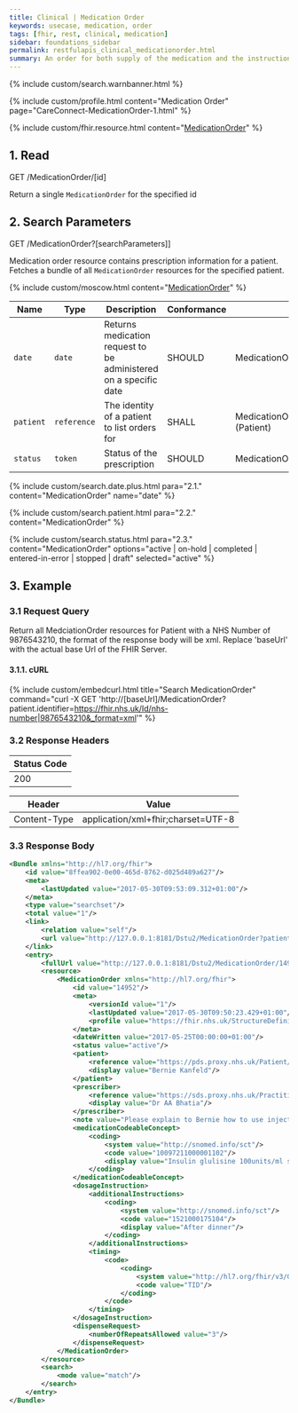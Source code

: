 ```yaml
---
title: Clinical | Medication Order
keywords: usecase, medication, order
tags: [fhir, rest, clinical, medication]
sidebar: foundations_sidebar
permalink: restfulapis_clinical_medicationorder.html
summary: An order for both supply of the medication and the instructions for administration of the medication to a patient. The resource is called "MedicationOrder" rather than "MedicationPrescription" to generalize the use across inpatient and outpatient settings as well as for care plans, etc.
---
```

{% include custom/search.warnbanner.html %}

{% include custom/profile.html content="Medication Order" page="CareConnect-MedicationOrder-1.html" %}

{% include custom/fhir.resource.html content="[MedicationOrder](https://www.hl7.org/fhir/DSTU2/medicationorder.html#search)" %}

## 1. Read ##

<div markdown="span" class="alert alert-success" role="alert">
GET /MedicationOrder/[id]</div>

Return a single `MedicationOrder` for the specified id

## 2. Search Parameters ##

<div markdown="span" class="alert alert-success" role="alert">
GET /MedicationOrder?[searchParameters]]</div>

Medication order resource contains prescription information for a patient. Fetches a bundle of all `MedicationOrder` resources for the specified patient.

{% include custom/moscow.html content="[MedicationOrder](https://www.hl7.org/fhir/DSTU2/medicationorder.html#search)" %}

| Name    | Type   | Description    | Conformance        | Path |
|---------|--------|----------------|--------------------|------|
| `date` | `date` | Returns medication request to be administered on a specific date | SHOULD | MedicationOrder.dosageInstruction.timing.event |
| `patient` | `reference` | The identity of a patient to list orders for | SHALL | MedicationOrder.patient<br>(Patient) |
| `status` | `token` | Status of the prescription | SHOULD | MedicationOrder.status |

<!--
| `datewritten` | `date` | Return prescriptions written on this date |  | MedicationOrder.dateWritten |
| `identifier` | `token` | The source system of the prescriptions for  |  | MedicationOrder.identifier |
{% include custom/search.date.plus.html content="MedicationOrder" name="datewritten"  %}

{% include custom/search.identifier.html resource="MedicationOrder" content="identifier" subtext="System Filter" example="https://theccg.systemsupplier.co.uk/MedicationOrder|" text1="The CCG System Supplier" text2="not specified" %}
-->
{% include custom/search.date.plus.html para="2.1." content="MedicationOrder" name="date"  %}

{% include custom/search.patient.html para="2.2." content="MedicationOrder" %}

{% include custom/search.status.html para="2.3." content="MedicationOrder" options="active | on-hold | completed | entered-in-error | stopped | draft" selected="active"  %}

## 3. Example ##

### 3.1 Request Query ###

Return all MedciationOrder resources for Patient with a NHS Number of 9876543210, the format of the response body will be xml. Replace 'baseUrl' with the actual base Url of the FHIR Server.

#### 3.1.1. cURL ####

{% include custom/embedcurl.html title="Search MedicationOrder" command="curl -X GET  'http://[baseUrl]/MedicationOrder?patient.identifier=https://fhir.nhs.uk/Id/nhs-number|9876543210&_format=xml'" %}

### 3.2 Response Headers ###

| Status Code |
|----------------|
|200 |

| Header | Value |
|-----------------|---------|
| Content-Type  | application/xml+fhir;charset=UTF-8 |

### 3.3 Response Body ###

```xml
<Bundle xmlns="http://hl7.org/fhir">
    <id value="8ffea902-0e00-465d-8762-d025d489a627"/>
    <meta>
        <lastUpdated value="2017-05-30T09:53:09.312+01:00"/>
    </meta>
    <type value="searchset"/>
    <total value="1"/>
    <link>
        <relation value="self"/>
        <url value="http://127.0.0.1:8181/Dstu2/MedicationOrder?patient=https%3A%2F%2Fpds.proxy.nhs.uk%2FPatient%2F9876543210"/>
    </link>
    <entry>
        <fullUrl value="http://127.0.0.1:8181/Dstu2/MedicationOrder/14952"/>
        <resource>
            <MedicationOrder xmlns="http://hl7.org/fhir">
                <id value="14952"/>
                <meta>
                    <versionId value="1"/>
                    <lastUpdated value="2017-05-30T09:50:23.429+01:00"/>
                    <profile value="https://fhir.nhs.uk/StructureDefinition/CareConnect-MedicationOrder-1"/>
                </meta>
                <dateWritten value="2017-05-25T00:00:00+01:00"/>
                <status value="active"/>
                <patient>
                    <reference value="https://pds.proxy.nhs.uk/Patient/9876543210"/>
                    <display value="Bernie Kanfeld"/>
                </patient>
                <prescriber>
                    <reference value="https://sds.proxy.nhs.uk/Practitioner/G8133438"/>
                    <display value="Dr AA Bhatia"/>
                </prescriber>
                <note value="Please explain to Bernie how to use injector."/>
                <medicationCodeableConcept>
                    <coding>
                        <system value="http://snomed.info/sct"/>
                        <code value="10097211000001102"/>
                        <display value="Insulin glulisine 100units/ml solution for injection 3ml pre-filled disposable devices"/>
                    </coding>
                </medicationCodeableConcept>
                <dosageInstruction>
                    <additionalInstructions>
                        <coding>
                            <system value="http://snomed.info/sct"/>
                            <code value="1521000175104"/>
                            <display value="After dinner"/>
                        </coding>
                    </additionalInstructions>
                    <timing>
                        <code>
                            <coding>
                                <system value="http://hl7.org/fhir/v3/GTSAbbreviation"/>
                                <code value="TID"/>
                            </coding>
                        </code>
                    </timing>
                </dosageInstruction>
                <dispenseRequest>
                    <numberOfRepeatsAllowed value="3"/>
                </dispenseRequest>
            </MedicationOrder>
        </resource>
        <search>
            <mode value="match"/>
        </search>
    </entry>
</Bundle>
```
